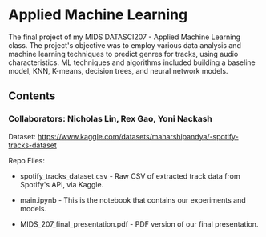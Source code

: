 # Applied Machine Learning
The final project of my MIDS DATASCI207 - Applied Machine Learning class. The project's objective was to employ various data analysis and machine learning techniques to predict genres for tracks, using audio characteristics. ML techniques and algorithms included building a baseline model, KNN, K-means, decision trees, and neural network models.

## Contents
### Collaborators: Nicholas Lin, Rex Gao, Yoni Nackash

Dataset: https://www.kaggle.com/datasets/maharshipandya/-spotify-tracks-dataset

Repo Files:
* spotify_tracks_dataset.csv - Raw CSV of extracted track data from Spotify's API, via Kaggle.

* main.ipynb - This is the notebook that contains our experiments and models.

* MIDS_207_final_presentation.pdf - PDF version of our final presentation.
